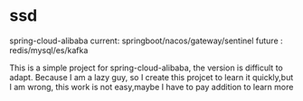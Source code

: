 # ssd
spring-cloud-alibaba 
current:  springboot/nacos/gateway/sentinel
future : redis/mysql/es/kafka

This is a simple project  for spring-cloud-alibaba, the version is difficult to adapt.
Because I am a lazy guy, so I create this projcet to learn it quickly,but I am wrong,
this work is not easy,maybe I have to pay addition to learn more 

